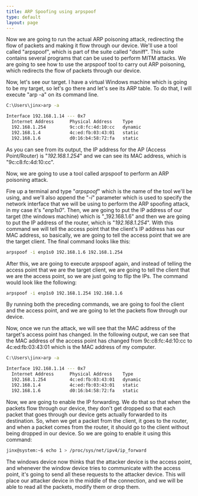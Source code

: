 ```yaml
---
title: ARP Spoofing using arpspoof
type: default
layout: page
---
```


Now we are going to run the actual ARP poisoning attack, redirecting the flow of
packets and making it flow through our device. We'll use a tool called
"arpspoof", which is part of the suite called "dsniff". This suite contains
several programs that can be used to perform MITM attacks. We are going to
see how to use the arpspoof tool to carry out ARP poisoning, which redirects
the flow of packets through our device.

Now, let's see our target. I have a virtual Windows machine which is going to be
my target, so let's go there and let's see its ARP table. To do that, I will
execute "arp -a" on its command line.

```bash
C:\Users\jinx>arp -a

Interface 192.168.1.14 --- 0x7
  Internet Address      Physical Address    Type
  192.168.1.254         9c:c8:fc:4d:10:cc   dynamic
  192.168.1.4           4c:ed:fb:03:43:01   static
  192.168.1.6           d0:16:b4:58:72:fa   static
```

As you can see from its output, the IP address for the AP (Access Point/Router)
is "_192.168.1.254_" and we can see its MAC address, which is
"9c:c8:fc:4d:10:cc".

Now, we are going to use a tool called arpspoof to perform an ARP poisoning
attack.

Fire up a terminal and type "_arpspoof_" which is the name of the tool we'll
be using, and we'll also append the "_-i_" parameter which is used to specify
the network interface that we will be using to perform the ARP spoofing attack,
in my case it's "_enp1s0_". Then, we are going to put the IP address of our
target (the windows machine) which is "_192.168.1.6" and then we are going to
put the IP address of the router, which is "_192.168.1.254_". With this command
we will tell the access point that the client's IP address has our MAC address,
so basically, we are going to tell the access point that we are the target
client. The final command looks like this:

```bash
arpspoof -i enp1s0 192.168.1.6 192.168.1.254
```

After this, we are going to execute arpspoof again, and instead of telling the
access point that we are the target client, we are going to tell the client
that we are the access point, so we are just going to flip the IPs. The command
would look like the following:

```bash
arpspoof -i enp1s0 192.168.1.254 192.168.1.6
```

By running both the preceding commands, we are going to fool the client and the
access point, and we are going to let the packets flow through our device.

Now, once we run the attack, we will see that the MAC address of the target's
access point has changed. In the following output, we can see that the MAC
address of the access point has changed from 9c:c8:fc:4d:10:cc to
4c:ed:fb:03:43:01 which is the MAC address of my computer.

```bash
C:\Users\jinx>arp -a

Interface 192.168.1.14 --- 0x7
  Internet Address      Physical Address    Type
  192.168.1.254         4c:ed:fb:03:43:01   dynamic
  192.168.1.4           4c:ed:fb:03:43:01   static
  192.168.1.6           d0:16:b4:58:72:fa   static
```

Now, we are going to enable the IP forwarding. We do that so that when the
packets flow through our device, they don't get dropped so that each packet that
goes through our device gets actually forwarded to its destination. So, when we
get a packet from the client, it goes to the router, and when a packet comes
from the router, it should go to the client without being dropped in our
device. So we are going to enable it using this command:

```bash
jinx@system:~$ echo 1 > /proc/sys/net/ipv4/ip_forward
```

The windows device now thinks that the attacker device is the access point, and
whenever the window device tries to communicate with the access point, it's
going to send all these requests to the attacker device. This will place our
attacker device in the middle of the connection, and we will be able to read
all the packets, modify them or drop them.
